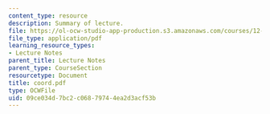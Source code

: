 ```yaml
---
content_type: resource
description: Summary of lecture.
file: https://ol-ocw-studio-app-production.s3.amazonaws.com/courses/12-802-wave-motions-in-the-ocean-and-atmosphere-spring-2004/09ce034d7bc2c06879744ea2d3acf53b_coord.pdf
file_type: application/pdf
learning_resource_types:
- Lecture Notes
parent_title: Lecture Notes
parent_type: CourseSection
resourcetype: Document
title: coord.pdf
type: OCWFile
uid: 09ce034d-7bc2-c068-7974-4ea2d3acf53b
---
```

